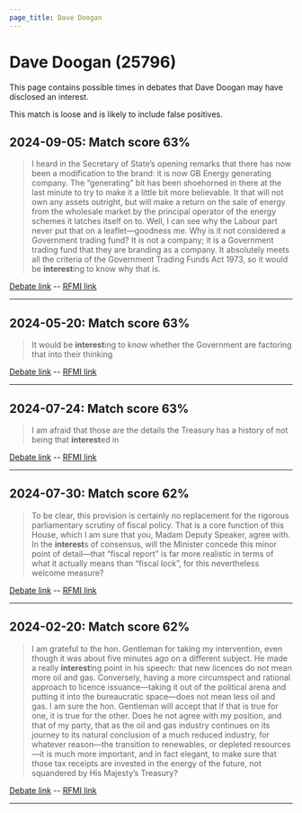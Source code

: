 ```yaml
---
page_title: Dave Doogan
---
```


# Dave Doogan  (25796)

This page contains possible times in debates that Dave Doogan may have disclosed an interest.

This match is loose and is likely to include false positives. 



## 2024-09-05: Match score 63%

>I heard in the Secretary of State’s opening remarks that there has now been a modification to the brand: it is now GB Energy generating company. The “generating” bit has been shoehorned in there at the last minute to try to make it a little bit more believable. It that will not own any assets outright, but will make a return on the sale of energy from the wholesale market by the principal operator of the energy schemes it latches itself on to. Well, I can see why the Labour part never put that on a leaflet—goodness me. Why is it not considered a Government trading fund? It is not a company; it is a Government trading fund that they are branding as a company. It absolutely meets all the criteria of the Government Trading Funds Act 1973, so it would be **interest**ing to know why that is.

[Debate link](https://www.theyworkforyou.com/debates/?id=2024-09-05b.494.0)  --  [RFMI link](https://www.theyworkforyou.com/mp/25796/register)


---



## 2024-05-20: Match score 63%

>It would be **interest**ing to know whether the Government are factoring that into their thinking

[Debate link](https://www.theyworkforyou.com/debates/?id=2024-05-20a.685.3)  --  [RFMI link](https://www.theyworkforyou.com/mp/25796/register)


---



## 2024-07-24: Match score 63%

>I am afraid that those are the details the Treasury has a history of not being that **interest**ed in

[Debate link](https://www.theyworkforyou.com/debates/?id=2024-07-24d.693.1)  --  [RFMI link](https://www.theyworkforyou.com/mp/25796/register)


---



## 2024-07-30: Match score 62%

>To be clear, this provision is certainly no replacement for the rigorous parliamentary scrutiny of fiscal policy. That is a core function of this House, which I am sure  that you, Madam Deputy Speaker, agree with. In the **interest**s of consensus, will the Minister concede this minor point of detail—that “fiscal report” is far more realistic in terms of what it actually means than “fiscal lock”, for this nevertheless welcome measure?

[Debate link](https://www.theyworkforyou.com/debates/?id=2024-07-30c.1224.0)  --  [RFMI link](https://www.theyworkforyou.com/mp/25796/register)


---



## 2024-02-20: Match score 62%

>I am grateful to the hon. Gentleman for taking my intervention, even though it was about five minutes ago on a different subject. He made a really **interest**ing point in his speech: that new licences do not mean more oil and gas. Conversely, having a more circumspect and rational approach to licence issuance—taking it out of the political arena and putting it into the bureaucratic space—does not mean less oil and gas. I am sure the hon. Gentleman will accept that if that is true for one, it is true for the other. Does he not agree with my position, and that of my party, that as the oil and gas industry continues on its journey to its natural conclusion of a much reduced industry, for whatever reason—the transition to renewables, or depleted resources—it is much more important, and in fact elegant, to make sure that those tax receipts are invested in the energy of the future, not squandered by His Majesty’s Treasury?

[Debate link](https://www.theyworkforyou.com/debates/?id=2024-02-20a.629.0)  --  [RFMI link](https://www.theyworkforyou.com/mp/25796/register)


---

